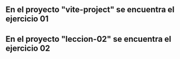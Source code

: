 ## En el proyecto "vite-project" se encuentra el ejercicio 01
## En el proyecto "leccion-02" se encuentra el ejercicio 02
